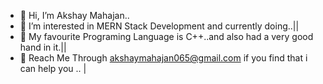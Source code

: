 - 👋 Hi, I’m Akshay Mahajan..
- 👀 I’m interested in MERN Stack Development and currently doing..||
- 🌱 My favourite Programing Language is C++..and also had a very good hand in it.||
- 💞️ Reach Me Through  akshaymahajan065@gmail.com  if you find that i can help you .. |
